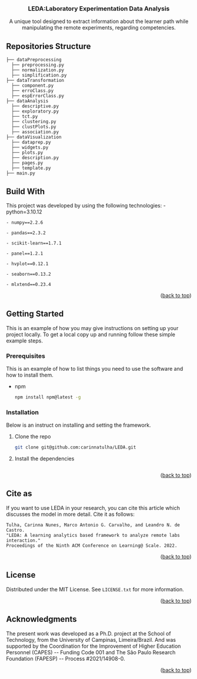 <!-- PROJECT LOGO -->
<br />
<div align="center">
  <h3 align="center">LEDA:Laboratory Experimentation Data Analysis</h3>

  <p align="center">
    A unique tool designed to extract information about the learner path while manipulating the remote experiments, regarding competencies.
  </p>
</div>

## Repositories Structure

```plaintext
├── dataPreprocessing             
  ├── preprocessing.py
  ├── normalization.py
  ├── simplification.py
├── dataTransformation            
  ├── component.py
  ├── erroClass.py
  ├── espErrorClass.py
├── dataAnalysis            
  ├── descriptive.py
  ├── exploratory.py
  ├── tct.py
  ├── clustering.py
  ├── clustPlots.py
  ├── association.py
├── dataVisualization 
  ├── dataprep.py
  ├── widgets.py 
  ├── plots.py
  ├── description.py
  ├── pages.py
  ├── template.py
├── main.py          
```

<!-- BUILD WITH -->
## Build With

This project was developed by using the following technologies:
    - python=3.10.12
    
    - numpy==2.2.6 
    
    - pandas==2.3.2
    
    - scikit-learn==1.7.1
    
    - panel==1.2.1
    
    - hvplot==0.12.1
    
    - seaborn==0.13.2
    
    - mlxtend==0.23.4

<p align="right">(<a href="#readme-top">back to top</a>)</p>

<!-- GETTING STARTED -->
## Getting Started

This is an example of how you may give instructions on setting up your project locally.
To get a local copy up and running follow these simple example steps.

### Prerequisites

This is an example of how to list things you need to use the software and how to install them.
* npm
  ```sh
  npm install npm@latest -g
  ```

### Installation

Below is an instruct on installing and setting the framework.

1. Clone the repo
   ```sh
   git clone git@github.com:carinnatulha/LEDA.git
   ```
2. Install the dependencies
   ```sh
   
   ```

<p align="right">(<a href="#readme-top">back to top</a>)</p>

<!-- CITE AS -->
## Cite as
If you want to use LEDA in your research, you can cite this article which discusses the model in more detail. Cite it as follows:

```
Tulha, Carinna Nunes, Marco Antonio G. Carvalho, and Leandro N. de Castro.
"LEDA: A learning analytics based framework to analyze remote labs interaction."
Proceedings of the Ninth ACM Conference on Learning@ Scale. 2022.
```

<p align="right">(<a href="#readme-top">back to top</a>)</p>

<!-- LICENSE -->
## License

Distributed under the MIT License. See `LICENSE.txt` for more information.

<p align="right">(<a href="#readme-top">back to top</a>)</p>

<!-- ACKNOWLEDGMENTS -->
## Acknowledgments

The present work was developed as a Ph.D. project at the School of Technology, from the University of Campinas, Limeira/Brazil. And was supported by the Coordination for the Improvement of Higher Education Personnel (CAPES) -- Funding Code 001 and The São Paulo Research Foundation (FAPESP) -- Process \#2021/14908-0. 

<p align="right">(<a href="#readme-top">back to top</a>)</p>




